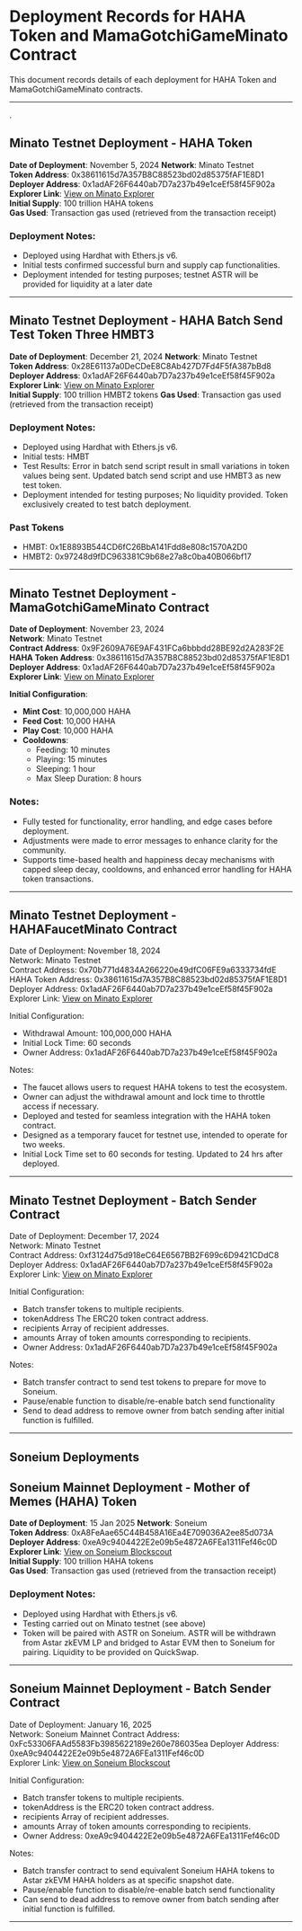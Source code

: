 # Deployment Records for HAHA Token and MamaGotchiGameMinato Contract

This document records details of each deployment for HAHA Token and MamaGotchiGameMinato contracts.

---

.

## Minato Testnet Deployment - HAHA Token

**Date of Deployment**: November 5, 2024
**Network**: Minato Testnet  
**Token Address**: 0x38611615d7A357B8C88523bd02d85375fAF1E8D1  
**Deployer Address**: 0x1adAF26F6440ab7D7a237b49e1ceEf58f45F902a  
**Explorer Link**: [View on Minato Explorer](https://soneium-minato.blockscout.com/token/0x38611615d7A357B8C88523bd02d85375fAF1E8D1?tab=contract)  
**Initial Supply**: 100 trillion HAHA tokens  
**Gas Used**: Transaction gas used (retrieved from the transaction receipt)

### Deployment Notes:

- Deployed using Hardhat with Ethers.js v6.
- Initial tests confirmed successful burn and supply cap functionalities.
- Deployment intended for testing purposes; testnet ASTR will be provided for liquidity at a later date

---

## Minato Testnet Deployment - HAHA Batch Send Test Token Three HMBT3

**Date of Deployment**: December 21, 2024
**Network**: Minato Testnet  
**Token Address**: 0x28E61137a0DeCDeE8C8Ab427D7Fd4F5fA387bBd8  
**Deployer Address**: 0x1adAF26F6440ab7D7a237b49e1ceEf58f45F902a  
**Explorer Link**: [View on Minato Explorer](https://soneium-minato.blockscout.com/token/0x28E61137a0DeCDeE8C8Ab427D7Fd4F5fA387bBd8?tab=contract)  
**Initial Supply**: 100 trillion HMBT2 tokens
**Gas Used**: Transaction gas used (retrieved from the transaction receipt)

### Deployment Notes:

- Deployed using Hardhat with Ethers.js v6.
- Initial tests: HMBT
- Test Results: Error in batch send script result in small variations in token values being sent. Updated batch send script and use HMBT3 as new test token.
- Deployment intended for testing purposes; No liquidity provided. Token exclusively created to test batch deployment.

### Past Tokens

- HMBT: 0x1E8893B544CD6fC26BbA141Fdd8e808c1570A2D0
- HMBT2: 0x97248d9fDC963381C9b68e27a8c0ba40B066bf17

---

## Minato Testnet Deployment - MamaGotchiGameMinato Contract

**Date of Deployment**: November 23, 2024  
**Network**: Minato Testnet  
**Contract Address**: 0x9F2609A76E9AF431FCa6bbbdd28BE92d2A283F2E  
**HAHA Token Address**: 0x38611615d7A357B8C88523bd02d85375fAF1E8D1  
**Deployer Address**: 0x1adAF26F6440ab7D7a237b49e1ceEf58f45F902a  
**Explorer Link**: [View on Minato Explorer](https://soneium-minato.blockscout.com/address/0x9F2609A76E9AF431FCa6bbbdd28BE92d2A283F2E?tab=contract)

**Initial Configuration**:

- **Mint Cost**: 10,000,000 HAHA
- **Feed Cost**: 10,000 HAHA
- **Play Cost**: 10,000 HAHA
- **Cooldowns**:
  - Feeding: 10 minutes
  - Playing: 15 minutes
  - Sleeping: 1 hour
  - Max Sleep Duration: 8 hours

### Notes:

- Fully tested for functionality, error handling, and edge cases before deployment.
- Adjustments were made to error messages to enhance clarity for the community.
- Supports time-based health and happiness decay mechanisms with capped sleep decay, cooldowns, and enhanced error handling for HAHA token transactions.

---

## Minato Testnet Deployment - HAHAFaucetMinato Contract

Date of Deployment: November 18, 2024  
Network: Minato Testnet  
Contract Address: 0x70b771d4834A266220e49dfC06FE9a6333734fdE  
HAHA Token Address: 0x38611615d7A357B8C88523bd02d85375fAF1E8D1  
Deployer Address: 0x1adAF26F6440ab7D7a237b49e1ceEf58f45F902a  
Explorer Link: [View on Minato Explorer](https://soneium-minato.blockscout.com/address/0x70b771d4834A266220e49dfC06FE9a6333734fdE?tab=contract)

Initial Configuration:

- Withdrawal Amount: 100,000,000 HAHA
- Initial Lock Time: 60 seconds
- Owner Address: 0x1adAF26F6440ab7D7a237b49e1ceEf58f45F902a

Notes:

- The faucet allows users to request HAHA tokens to test the ecosystem.
- Owner can adjust the withdrawal amount and lock time to throttle access if necessary.
- Deployed and tested for seamless integration with the HAHA token contract.
- Designed as a temporary faucet for testnet use, intended to operate for two weeks.
- Initial Lock Time set to 60 seconds for testing. Updated to 24 hrs after deployed.

---

## Minato Testnet Deployment - Batch Sender Contract

Date of Deployment: December 17, 2024  
Network: Minato Testnet  
Contract Address: 0xf3124d75d918eC64E6567BB2F699c6D9421CDdC8
Deployer Address: 0x1adAF26F6440ab7D7a237b49e1ceEf58f45F902a  
Explorer Link: [View on Minato Explorer](https://soneium-minato.blockscout.com/address/0xf3124d75d918eC64E6567BB2F699c6D9421CDdC8?tab=contract)

Initial Configuration:

- Batch transfer tokens to multiple recipients.
- tokenAddress The ERC20 token contract address.
- recipients Array of recipient addresses.
- amounts Array of token amounts corresponding to recipients.
- Owner Address: 0x1adAF26F6440ab7D7a237b49e1ceEf58f45F902a

Notes:

- Batch transfer contract to send test tokens to prepare for move to Soneium.
- Pause/enable function to disable/re-enable batch send functionality
- Send to dead address to remove owner from batch sending after initial function is fulfilled.

---

## Soneium Deployments

## Soneium Mainnet Deployment - Mother of Memes (HAHA) Token

**Date of Deployment**: 15 Jan 2025
**Network**: Soneium  
**Token Address**: 0xA8FeAae65C44B458A16Ea4E709036A2ee85d073A  
**Deployer Address**: 0xeA9c9404422E2e09b5e4872A6FEa1311Fef46c0D  
**Explorer Link**: [View on Soneium Blockscout](https://soneium.blockscout.com/token/0xA8FeAae65C44B458A16Ea4E709036A2ee85d073A)  
**Initial Supply**: 100 trillion HAHA tokens  
**Gas Used**: Transaction gas used (retrieved from the transaction receipt)

### Deployment Notes:

- Deployed using Hardhat with Ethers.js v6.
- Testing carried out on Minato testnet (see above)
- Token will be paired with ASTR on Soneium. ASTR will be withdrawn from Astar zkEVM LP and bridged to Astar EVM then to Soneium for pairing. Liquidity to be provided on QuickSwap.

---

## Soneium Mainnet Deployment - Batch Sender Contract

Date of Deployment: January 16, 2025  
Network: Soneium Mainnet
Contract Address: 0xFc53306FAAd5583Fb3985622189e260e786035ea
Deployer Address: 0xeA9c9404422E2e09b5e4872A6FEa1311Fef46c0D  
Explorer Link: [View on Soneium Blockscout](https://soneium.blockscout.com/token/0xFc53306FAAd5583Fb3985622189e260e786035ea)

Initial Configuration:

- Batch transfer tokens to multiple recipients.
- tokenAddress is the ERC20 token contract address.
- recipients Array of recipient addresses.
- amounts Array of token amounts corresponding to recipients.
- Owner Address: 0xeA9c9404422E2e09b5e4872A6FEa1311Fef46c0D

Notes:

- Batch transfer contract to send equivalent Soneium HAHA tokens to Astar zkEVM HAHA holders as at specific snapshot date.
- Pause/enable function to disable/re-enable batch send functionality
- Can send to dead address to remove owner from batch sending after initial function is fulfilled.

---
